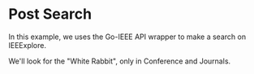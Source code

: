 # Post Search

In this example, we uses the Go-IEEE API wrapper to make a search on IEEExplore.

We'll look for the "White Rabbit", only in Conference and Journals.
